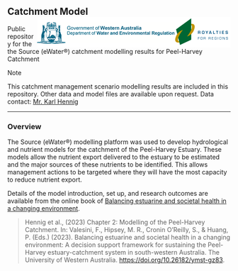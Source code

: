 ## Catchment Model    <img src="https://github.com/AquaticEcoDynamics/Peel_ARC/blob/master/Images/Logos/dwer.png" align="right"> 

Public repository for the the Source (eWater®) catchment modelling results for Peel-Harvey Catchment

> [!NOTE]
> This catchment management scenario modelling results are included in this repository. Other data and model files are available upon request. Data contact: [Mr. Karl Hennig](mailto:Karl.Hennig@water.wa.gov.au)


---

### Overview

The Source (eWater®) modelling platform was used to develop hydrological and nutrient models for the catchment of the Peel-Harvey Estuary. These models allow the nutrient export delivered 
to the estuary to be estimated and the major sources of these nutrients to be identified. This allows management actions to be targeted where they will have the most capacity to reduce nutrient export. 

Details of the model introduction, set up, and research outcomes are available from the online book of [Balancing estuarine and societal health in a changing environment](https://aquaticecodynamics.github.io/peel-book/index.html). 
> Hennig et al., (2023) Chapter 2: Modelling of the Peel-Harvey Catchment. In: Valesini, F., Hipsey, M. R., Cronin O’Reilly, S., & Huang, P. (Eds.) (2023). Balancing estuarine and societal health in a changing environment: A decision support framework for sustaining the Peel-Harvey estuary-catchment system in south-western Australia. The University of Western Australia. https://doi.org/10.26182/ymst-gz83.



<!--
Constructing a model for a particular catchment management situation involves selecting appropriate component models and linking them in the software (including rainfall-runoff models,
 nutrient export and filtering models, streamflow routing models etc.). We used the Source (eWater®) modelling platform as it is becoming a national standard for catchment modelling 
 and is at the core of the National Hydrological Modelling Platform program (Welsh et al., 2011). Source is based on the following building blocks:

- Catchments: The sub-catchment is the basic spatial unit, which is then divided into hydrological response units (or functional units) based on a common response or behaviour such as land-use.
- Nodes: Nodes represent sub-catchment outlets, stream confluences or other places of interest such as stream gauges or dam walls. Nodes are connected by links, forming a representation of the stream network.
- Links: Links represent the river reaches. Within each link, a selection of models can be applied to route or delay the movement of water along the link or modify the contaminant loads due to processes occurring within the links, such as the decay of a particular constituent over time.

The basis of the hydrological model comprised three different models for land-uses classified as urban, cleared and vegetated, and their combined flow describes the total flow. 
Each of the 23 descriptive land-use classes identified across the Peel-Harvey catchment were assigned to the broader urban, vegetated or cleared categories. 
The hydrological model was calibrated predominantly using gauged station data from 2000–2015.

- Urban: Urban land-uses (such as urban residential, commercial and education offices, industry, manufacturing and transport) were assigned the calibrated parameters for Bannister Creek, as this was the gauge with the best calibration metrics.
- Vegetated: Vegetated land-uses (such as plantations, rural living [bush block], native vegetation) were calibrated to vegetated gauged catchments. Model parameters were assigned by major river (Serpentine and Murray).
- Cleared: Cleared land-uses (such as dairy, beef, cropping, horticulture) were calibrated to flow gauging stations throughout the Peel-Harvey catchment.

 <img src="https://github.com/AquaticEcoDynamics/Peel_ARC/blob/master/Images/landuses2.jpg">

**Figure 1. Land use classes for the Peel-Harvey**
-->